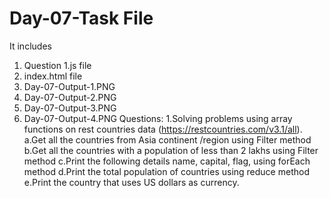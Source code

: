 # Day-07-Task File
It includes
1. Question 1.js file
2. index.html file
3. Day-07-Output-1.PNG
4. Day-07-Output-2.PNG
5. Day-07-Output-3.PNG
6. Day-07-Output-4.PNG
   Questions:
1.Solving problems using array functions on rest countries data (https://restcountries.com/v3.1/all).
   a.Get all the countries from Asia continent /region using Filter method
   b.Get all the countries with a population of less than 2 lakhs using Filter method
   c.Print the following details name, capital, flag, using forEach method
   d.Print the total population of countries using reduce method
   e.Print the country that uses US dollars as currency.
